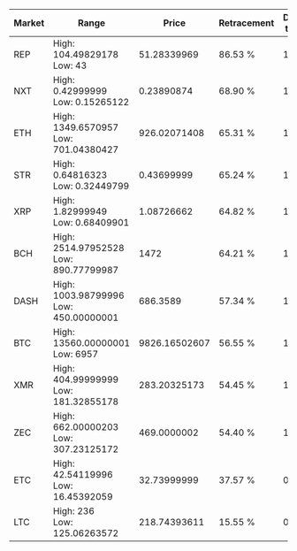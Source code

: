| Market | Range | Price| Retracement | Doubles to 50% |
| --- | --- | --- | --- | --- |
| REP | High: 104.49829178<br />Low: 43 | 51.28339969 | 86.53 % | 1.44 |
| NXT | High: 0.42999999<br />Low: 0.15265122 | 0.23890874 | 68.90 % | 1.22 |
| ETH | High: 1349.6570957<br />Low: 701.04380427 | 926.02071408 | 65.31 % | 1.11 |
| STR | High: 0.64816323<br />Low: 0.32449799 | 0.43699999 | 65.24 % | 1.11 |
| XRP | High: 1.82999949<br />Low: 0.68409901 | 1.08726662 | 64.82 % | 1.16 |
| BCH | High: 2514.97952528<br />Low: 890.77799987 | 1472 | 64.21 % | 1.16 |
| DASH | High: 1003.98799996<br />Low: 450.00000001 | 686.3589 | 57.34 % | 1.06 |
| BTC | High: 13560.00000001<br />Low: 6957 | 9826.16502607 | 56.55 % | 1.04 |
| XMR | High: 404.99999999<br />Low: 181.32855178 | 283.20325173 | 54.45 % | 1.04 |
| ZEC | High: 662.00000203<br />Low: 307.23125172 | 469.0000002 | 54.40 % | 1.03 |
| ETC | High: 42.54119996<br />Low: 16.45392059 | 32.73999999 | 37.57 % | 0.00 |
| LTC | High: 236<br />Low: 125.06263572 | 218.74393611 | 15.55 % | 0.00 |
